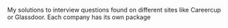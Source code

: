 My solutions to interview questions found on different sites like Careercup or Glassdoor. Each company has its own package